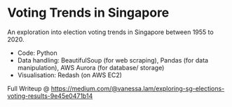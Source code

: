 # Voting Trends in Singapore

An exploration into election voting trends in Singapore between 1955 to 2020.
- Code: Python
- Data handling: BeautifulSoup (for web scraping), Pandas (for data manipulation), AWS Aurora (for database/ storage)
- Visualisation: Redash (on AWS EC2)

Full Writeup @ https://medium.com/@vanessa.lam/exploring-sg-elections-voting-results-9e45e0471b14
